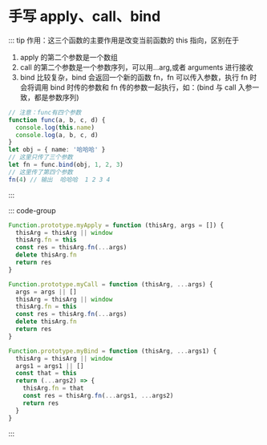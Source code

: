 # 手写 apply、call、bind

::: tip
作用：这三个函数的主要作用是改变当前函数的 this 指向，区别在于

1. apply 的第二个参数是一个数组
2. call 的第二个参数是一个参数序列，可以用...arg,或者 arguments 进行接收
3. bind 比较复杂，bind 会返回一个新的函数 fn，fn 可以传入参数，执行 fn 时会将调用 bind 时传的参数和 fn 传的参数一起执行，如：(bind 与 call 入参一致，都是参数序列)

```ts
// 注意：func有四个参数
function func(a, b, c, d) {
  console.log(this.name)
  console.log(a, b, c, d)
}
let obj = { name: '哈哈哈' }
// 这里只传了三个参数
let fn = func.bind(obj, 1, 2, 3)
// 这里传了第四个参数
fn(4) // 输出  哈哈哈  1 2 3 4
```

:::

::: code-group

```ts [apply]
Function.prototype.myApply = function (thisArg, args = []) {
  thisArg = thisArg || window
  thisArg.fn = this
  const res = thisArg.fn(...args)
  delete thisArg.fn
  return res
}
```

```ts [call]
Function.prototype.myCall = function (thisArg, ...args) {
  args = args || []
  thisArg = thisArg || window
  thisArg.fn = this
  const res = thisArg.fn(...args)
  delete thisArg.fn
  return res
}
```

```ts [bind]
Function.prototype.myBind = function (thisArg, ...args1) {
  thisArg = thisArg || window
  args1 = args1 || []
  const that = this
  return (...args2) => {
    thisArg.fn = that
    const res = thisArg.fn(...args1, ...args2)
    return res
  }
}
```

:::
